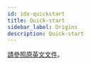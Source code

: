 ```yaml
---
id: idx-quickstart
title: Quick-start
sidebar_label: Origins
description: Quick-start
---
```


[請參照原英文文件](../quickstart/qs-primehub)。
